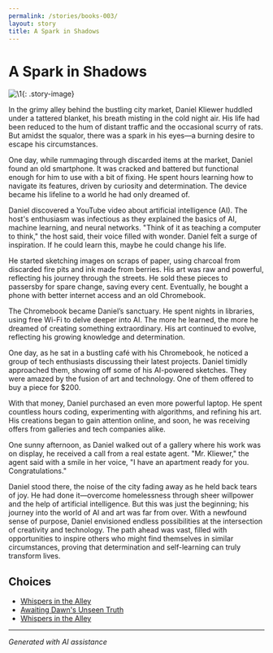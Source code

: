 ```yaml
---
permalink: /stories/books-003/
layout: story
title: A Spark in Shadows
---
```


# A Spark in Shadows

![\1](/input_images/books-003){: .story-image}

In the grimy alley behind the bustling city market, Daniel Kliewer huddled under a tattered blanket, his breath misting in the cold night air. His life had been reduced to the hum of distant traffic and the occasional scurry of rats. But amidst the squalor, there was a spark in his eyes—a burning desire to escape his circumstances.

One day, while rummaging through discarded items at the market, Daniel found an old smartphone. It was cracked and battered but functional enough for him to use with a bit of fixing. He spent hours learning how to navigate its features, driven by curiosity and determination. The device became his lifeline to a world he had only dreamed of.

Daniel discovered a YouTube video about artificial intelligence (AI). The host's enthusiasm was infectious as they explained the basics of AI, machine learning, and neural networks. "Think of it as teaching a computer to think," the host said, their voice filled with wonder. Daniel felt a surge of inspiration. If he could learn this, maybe he could change his life.

He started sketching images on scraps of paper, using charcoal from discarded fire pits and ink made from berries. His art was raw and powerful, reflecting his journey through the streets. He sold these pieces to passersby for spare change, saving every cent. Eventually, he bought a phone with better internet access and an old Chromebook.

The Chromebook became Daniel’s sanctuary. He spent nights in libraries, using free Wi-Fi to delve deeper into AI. The more he learned, the more he dreamed of creating something extraordinary. His art continued to evolve, reflecting his growing knowledge and determination.

One day, as he sat in a bustling café with his Chromebook, he noticed a group of tech enthusiasts discussing their latest projects. Daniel timidly approached them, showing off some of his AI-powered sketches. They were amazed by the fusion of art and technology. One of them offered to buy a piece for $200.

With that money, Daniel purchased an even more powerful laptop. He spent countless hours coding, experimenting with algorithms, and refining his art. His creations began to gain attention online, and soon, he was receiving offers from galleries and tech companies alike.

One sunny afternoon, as Daniel walked out of a gallery where his work was on display, he received a call from a real estate agent. "Mr. Kliewer," the agent said with a smile in her voice, "I have an apartment ready for you. Congratulations."

Daniel stood there, the noise of the city fading away as he held back tears of joy. He had done it—overcome homelessness through sheer willpower and the help of artificial intelligence. But this was just the beginning; his journey into the world of AI and art was far from over. With a newfound sense of purpose, Daniel envisioned endless possibilities at the intersection of creativity and technology. The path ahead was vast, filled with opportunities to inspire others who might find themselves in similar circumstances, proving that determination and self-learning can truly transform lives.


## Choices

* [Whispers in the Alley](/stories/20221013_133924/)
* [Awaiting Dawn's Unseen Truth](/stories/B0BW23BXYN01S001/)
* [Whispers in the Alley](/stories/20221014_134512/)


---
*Generated with AI assistance*
